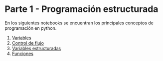 # Parte 1 - Programación estructurada

En los siguientes notebooks se encuentran los principales conceptos de programación en python.

1. [Variables](repaso_basico.ipynb)
2. [Control de flujo](control_de_flujo.ipynb)
3. [Variables estructuradas](variables_estructuradas.ipynb)
4. [Funciones](funciones.ipynb)
